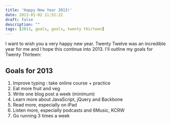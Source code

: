 ```yaml
---
title: 'Happy New Year 2013!'
date: 2013-01-02 11:52:22
draft: false
description: ""
tags: [2013, goals, goals, twenty thirteen]
---
```


I want to wish you a very happy new year. Twenty Twelve was an incredible year for me and I hope this continue into 2013. I'll outline my goals for Twenty Thirteen:

Goals for 2013
--------------

1.  Improve typing : take online course + practice
2.  Eat more fruit and veg
3.  Write one blog post a week (minimum)
4.  Learn more about JavaScript, jQuery and Backbone
5.  Read more, especially on iPad
6.  Listen more, especially podcasts and 6Music, KCRW
7.  Go running 3 times a week